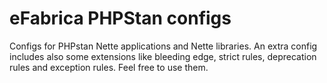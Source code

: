 # eFabrica PHPStan configs

Configs for PHPstan Nette applications and Nette libraries.
An extra config includes also some extensions like bleeding edge, strict rules, deprecation rules and exception rules.
Feel free to use them.

